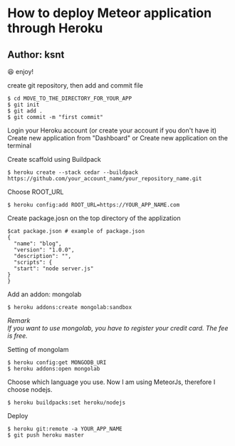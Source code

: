 # How to deploy Meteor application through Heroku 
## Author: ksnt

:satisfied: enjoy!

create git repository, then add and commit file
```
$ cd MOVE_TO_THE_DIRECTORY_FOR_YOUR_APP
$ git init
$ git add .
$ git commit -m "first commit"
```

Login your Heroku account (or create your account if you don't have it) <br>
Create new application from "Dashboard" or Create new application on the terminal


Create scaffold using Buildpack
```
$ heroku create --stack cedar --buildpack https://github.com/your_account_name/your_repository_name.git
```

Choose ROOT_URL
```
$ heroku config:add ROOT_URL=https://YOUR_APP_NAME.com
```

Create package.josn on the top directory of the applization
```
$cat package.json # example of package.json
{
  "name": "blog",
  "version": "1.0.0",
  "description": "",
  "scripts": {
  "start": "node server.js"
}
}
```

Add an addon: mongolab
```
$ heroku addons:create mongolab:sandbox
```

<em>Remark</em><br>
<em>If you want to use mongolab, you have to register your credit card. The fee is free.</em>


Setting of mongolam
```
$ heroku config:get MONGODB_URI
$ heroku addons:open mongolab
```

Choose which language you use.
Now I am using MeteorJs, therefore I choose nodejs.
```
$ heroku buildpacks:set heroku/nodejs
```

Deploy
```
$ heroku git:remote -a YOUR_APP_NAME
$ git push heroku master
```
